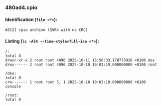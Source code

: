 ### 480ad4.cpio
#### Identification (`file <*>`):
```
ASCII cpio archive (SVR4 with no CRC)
```
#### Listing (`ls -AlR --time-style=full-iso <*>`):
```
/:
total 8
drwxr-xr-x 2 root root 4096 2025-10-11 13:56:33.178775916 +0100 dev
drwx------ 2 root root 4096 2025-10-10 10:03:19.000000000 +0100 root

/dev:
total 0
crw------- 1 root root 5, 1 2025-10-10 10:03:19.000000000 +0100 console

/root:
total 0
```

